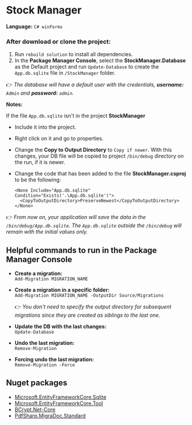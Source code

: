 # Stock Manager

**Language:** `C# winForms`

### After download or clone the project:
1) Run `rebuild solution` to install all dependencies.
2) In the **Package Manager Console**, select the **StockManager.Database** as the Default project and run `Update-Database` to create the `App.db.sqlite` file in `/StockManager` folder.

👉 *The database will have a default user with the credentials, **username:** `Admin` and **password:** `admin`.*

**Notes:**

If the file `App.db.sqlite` isn't in the project **StockManager**

*  Include it into the project.
*  Right click on it and go to properties.
*  Change the **Copy to Output Directory** to `Copy if newer`. With this changes, your DB file will be copied to project `/bin/debug` directory on the run, if it is newer.
*  Change the code that has been added to the file **StockManager.csproj** to be the following:

    ````
    <None Include="App.db.sqlite" Condition="Exists('.\App.db.sqlite')">
      <CopyToOutputDirectory>PreserveNewest</CopyToOutputDirectory>
    </None>
    ````

👉 *From now on, your application will save the data in the `/bin/debug/App.db.sqlite`. The `App.db.sqlite` outside the `/bin/debug` will remain with the initial values only.*

## Helpful commands to run in the Package Manager Console
* **Create a migration:** <br/>
  `Add-Migration MIGRATION_NAME`

* **Create a migration in a specific folder:** <br/>
  `Add-Migration MIGRATION_NAME -OutputDir Source/Migrations`

   👉 *You don't need to specify the output directory for subsequent migrations since they are created as siblings to the last one.*

* **Update the DB with the last changes:** <br/>
  `Update-Database`

* **Undo the last migration:** <br/>
  `Remove-Migration`

* **Forcing undo the last migration:** <br/>
  `Remove-Migration -Force`

## Nuget packages
* [Microsoft.EntityFrameworkCore.Sqlite](https://www.nuget.org/packages/Microsoft.EntityFrameworkCore.Sqlite)
* [Microsoft.EntityFrameworkCore.Tool](https://www.nuget.org/packages/Microsoft.EntityFrameworkCore.Tools)
* [BCrypt.Net-Core](https://www.nuget.org/packages/BCrypt.Net-Core)
* [PdfSharp.MigraDoc.Standard](https://www.nuget.org/packages/PdfSharp.MigraDoc.Standard)
